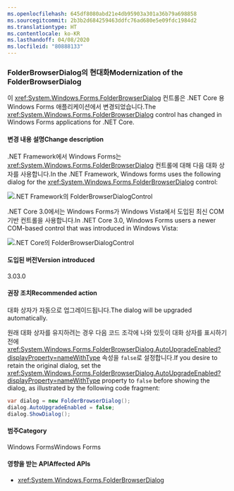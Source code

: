 ```yaml
---
ms.openlocfilehash: 645df8080abd21e4db95903a301a36b79a698858
ms.sourcegitcommit: 2b3b2d684259463ddfc76ad680e5e09fdc1984d2
ms.translationtype: HT
ms.contentlocale: ko-KR
ms.lasthandoff: 04/08/2020
ms.locfileid: "80888133"
---
```

### <a name="modernization-of-the-folderbrowserdialog"></a><span data-ttu-id="71107-101">FolderBrowserDialog의 현대화</span><span class="sxs-lookup"><span data-stu-id="71107-101">Modernization of the FolderBrowserDialog</span></span>

<span data-ttu-id="71107-102">이 <xref:System.Windows.Forms.FolderBrowserDialog> 컨트롤은 .NET Core 용 Windows Forms 애플리케이션에서 변경되었습니다.</span><span class="sxs-lookup"><span data-stu-id="71107-102">The <xref:System.Windows.Forms.FolderBrowserDialog> control has changed in Windows Forms applications for .NET Core.</span></span>

#### <a name="change-description"></a><span data-ttu-id="71107-103">변경 내용 설명</span><span class="sxs-lookup"><span data-stu-id="71107-103">Change description</span></span>

<span data-ttu-id="71107-104">.NET Framework에서 Windows Forms는 <xref:System.Windows.Forms.FolderBrowserDialog> 컨트롤에 대해 다음 대화 상자를 사용합니다.</span><span class="sxs-lookup"><span data-stu-id="71107-104">In the .NET Framework, Windows forms uses the following dialog for the <xref:System.Windows.Forms.FolderBrowserDialog> control:</span></span>

![.NET Framework의 FolderBrowserDialogControl](~/docs/images/core-changes/windowsforms/modernized-folderbrowserdialog/folderdlg-framework.png)

<span data-ttu-id="71107-106">.NET Core 3.0에서는 Windows Forms가 Windows Vista에서 도입된 최신 COM 기반 컨트롤을 사용합니다.</span><span class="sxs-lookup"><span data-stu-id="71107-106">In .NET Core 3.0, Windows Forms users a newer COM-based control that was introduced in Windows Vista:</span></span>

![.NET Core의 FolderBrowserDialogControl](~/docs/images/core-changes/windowsforms/modernized-folderbrowserdialog/folderdlg-core.png)

#### <a name="version-introduced"></a><span data-ttu-id="71107-108">도입된 버전</span><span class="sxs-lookup"><span data-stu-id="71107-108">Version introduced</span></span>

<span data-ttu-id="71107-109">3.0</span><span class="sxs-lookup"><span data-stu-id="71107-109">3.0</span></span>

#### <a name="recommended-action"></a><span data-ttu-id="71107-110">권장 조치</span><span class="sxs-lookup"><span data-stu-id="71107-110">Recommended action</span></span>

<span data-ttu-id="71107-111">대화 상자가 자동으로 업그레이드됩니다.</span><span class="sxs-lookup"><span data-stu-id="71107-111">The dialog will be upgraded automatically.</span></span>

<span data-ttu-id="71107-112">원래 대화 상자를 유지하려는 경우 다음 코드 조각에 나와 있듯이 대화 상자를 표시하기 전에 <xref:System.Windows.Forms.FolderBrowserDialog.AutoUpgradeEnabled?displayProperty=nameWithType> 속성을 `false`로 설정합니다.</span><span class="sxs-lookup"><span data-stu-id="71107-112">If you desire to retain the original dialog, set the <xref:System.Windows.Forms.FolderBrowserDialog.AutoUpgradeEnabled?displayProperty=nameWithType> property to `false` before showing the dialog, as illustrated by the following code fragment:</span></span>

```csharp
var dialog = new FolderBrowserDialog();
dialog.AutoUpgradeEnabled = false;
dialog.ShowDialog();
```

#### <a name="category"></a><span data-ttu-id="71107-113">범주</span><span class="sxs-lookup"><span data-stu-id="71107-113">Category</span></span>

<span data-ttu-id="71107-114">Windows Forms</span><span class="sxs-lookup"><span data-stu-id="71107-114">Windows Forms</span></span>

#### <a name="affected-apis"></a><span data-ttu-id="71107-115">영향을 받는 API</span><span class="sxs-lookup"><span data-stu-id="71107-115">Affected APIs</span></span>

- <xref:System.Windows.Forms.FolderBrowserDialog>

<!--

### Affected APIs

- `T:System.Windows.Forms.FolderBrowserDialog`

-->
